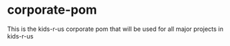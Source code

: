 # corporate-pom
This is the kids-r-us corporate pom that will be used for all major projects in kids-r-us
